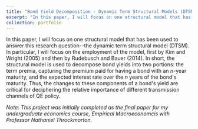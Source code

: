 ```yaml
---
title: "Bond Yield Decomposition - Dynamic Term Structural Models (DTSM), Approaches and Challenges"
excerpt: "In this paper, I will focus on one structural model that has been used to answer this research question--the dynamic term structural model (DTSM). In particular, I will focus on the employment of the model, first by Kim and Wright (2005) and then by Rudebusch and Bauer (2014). In short, the structural model is used to decompose bond yields into two portions: the term premia, capturing the premium paid for having a bond with an $n$-year maturity, and the expected interest rate over the $n$ years of the bond's maturity. Thus, the changes to these components of a bond's yield are critical for deciphering the relative importance of different transmission channels of QE policy."
collection: portfolio
---
```

In this paper, I will focus on one structural model that has been used to answer this research question--the dynamic term structural model (DTSM). In particular, I will focus on the employment of the model, first by Kim and Wright (2005) and then by Rudebusch and Bauer (2014). In short, the structural model is used to decompose bond yields into two portions: the term premia, capturing the premium paid for having a bond with an $n$-year maturity, and the expected interest rate over the $n$ years of the bond's maturity. Thus, the changes to these components of a bond's yield are critical for deciphering the relative importance of different transmission channels of QE policy.


*Note: This project was initially completed as the final paper for my undergraduate economics course, Empirical Macroeconomcis with Professor Nathaniel Throckmorton.*